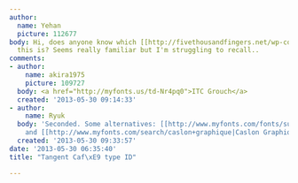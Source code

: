 ```yaml
---
author:
  name: Yehan
  picture: 112677
body: Hi, does anyone know which [[http://fivethousandfingers.net/wp-content/uploads/tangent-id.png|typeface]]
  this is? Seems really familiar but I'm struggling to recall..
comments:
- author:
    name: akira1975
    picture: 109727
  body: <a href="http://myfonts.us/td-Nr4pq0">ITC Grouch</a>
  created: '2013-05-30 09:14:33'
- author:
    name: Ryuk
  body: 'Seconded. Some alternatives: [[http://www.myfonts.com/fonts/suomi/grumpy|Grumpy]]
    and [[http://www.myfonts.com/search/caslon+graphique|Caslon Graphique]]'
  created: '2013-05-30 09:33:57'
date: '2013-05-30 06:35:40'
title: "Tangent Caf\xE9 type ID"

---
```

